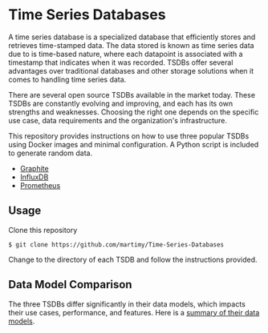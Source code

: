 # Time Series Databases

A time series database is a specialized database that efficiently stores and retrieves time-stamped data. The data stored is known as time series data due to is time-based nature, where each datapoint is associated with a timestamp that indicates when it was recorded. TSDBs offer several advantages over traditional databases and other storage solutions when it comes to handling time series data.

There are several open source TSDBs available in the market today. These TSDBs are constantly evolving and improving, and each has its own strengths and weaknesses. Choosing the right one depends on the specific use case, data requirements and the organization's infrastructure. 

This repository provides instructions on how to use three popular TSDBs using Docker images and minimal configuration. A Python script is included to generate random data.

- [Graphite](https://graphiteapp.org/)
- [InfluxDB](https://www.influxdata.com/)
- [Prometheus](https://prometheus.io/)

## Usage

Clone this repository

```
$ git clone https://github.com/martimy/Time-Series-Databases
```

Change to the directory of each TSDB and follow the instructions provided.


## Data Model Comparison

The three TSDBs differ significantly in their data models, which impacts their use cases, performance, and features. Here is a [summary of their data models](models.md).

